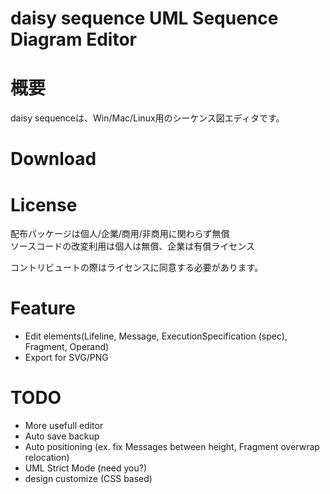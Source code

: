 daisy sequence UML Sequence Diagram Editor
====

# 概要
daisy sequenceは、Win/Mac/Linux用のシーケンス図エディタです。  

# Download

# License
配布パッケージは個人/企業/商用/非商用に関わらず無償  
ソースコードの改変利用は個人は無償、企業は有償ライセンス  

コントリビュートの際はライセンスに同意する必要があります。  

# Feature
- Edit elements(Lifeline, Message, ExecutionSpecification (spec), Fragment, Operand)
- Export for SVG/PNG

# TODO
- More usefull editor
- Auto save backup
- Auto positioning (ex. fix Messages between height, Fragment overwrap relocation)
- UML Strict Mode (need you?)
- design customize (CSS based)


